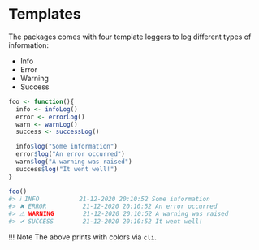 # Templates

The packages comes with four template loggers to log different types of information:

- Info
- Error
- Warning
- Success

```r
foo <- function(){
  info <- infoLog()
  error <- errorLog()
  warn <- warnLog()
  success <- successLog()

  info$log("Some information")
  error$log("An error occurred")
  warn$log("A warning was raised")
  success$log("It went well!")
}

foo()
#> ℹ INFO           21-12-2020 20:10:52 Some information
#> ✖ ERROR          21-12-2020 20:10:52 An error occurred
#> ⚠ WARNING        21-12-2020 20:10:52 A warning was raised
#> ✔ SUCCESS        21-12-2020 20:10:52 It went well!
```

!!! Note
    The above prints with colors via `cli`.
